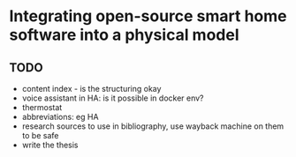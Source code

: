 # Integrating open-source smart home software into a physical model

## TODO
- content index - is the structuring okay
- voice assistant in HA: is it possible in docker env?
- thermostat
- abbreviations: eg HA
- research sources to use in bibliography, use wayback machine on them to be safe
- write the thesis
